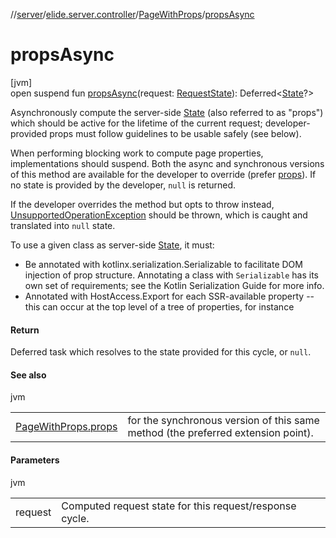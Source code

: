 //[server](../../../index.md)/[elide.server.controller](../index.md)/[PageWithProps](index.md)/[propsAsync](props-async.md)

# propsAsync

[jvm]\
open suspend fun [propsAsync](props-async.md)(request: [RequestState](../../elide.server.type/-request-state/index.md)): Deferred&lt;[State](index.md)?&gt;

Asynchronously compute the server-side [State](index.md) (also referred to as &quot;props&quot;) which should be active for the lifetime of the current request; developer-provided props must follow guidelines to be usable safely (see below).

When performing blocking work to compute page properties, implementations should suspend. Both the async and synchronous versions of this method are available for the developer to override (prefer [props](props.md)). If no state is provided by the developer, `null` is returned.

If the developer overrides the method but opts to throw instead, [UnsupportedOperationException](https://kotlinlang.org/api/latest/jvm/stdlib/kotlin/-unsupported-operation-exception/index.html) should be thrown, which is caught and translated into `null` state.

To use a given class as server-side [State](index.md), it must:

- 
   Be annotated with kotlinx.serialization.Serializable to facilitate DOM injection of prop structure. Annotating a class with `Serializable` has its own set of requirements; see the Kotlin Serialization Guide for more info.
- 
   Annotated with HostAccess.Export for each SSR-available property -- this can occur at the top level of a tree of properties, for instance

#### Return

Deferred task which resolves to the state provided for this cycle, or `null`.

#### See also

jvm

| | |
|---|---|
| [PageWithProps.props](props.md) | for the synchronous version of this same method (the preferred extension point). |

#### Parameters

jvm

| | |
|---|---|
| request | Computed request state for this request/response cycle. |
